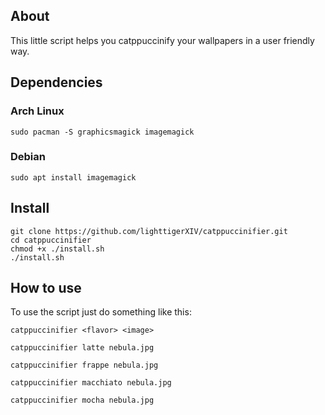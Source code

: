 ## About
This little script helps you catppuccinify your wallpapers in a user friendly way.

## Dependencies

### Arch Linux
    sudo pacman -S graphicsmagick imagemagick
  
### Debian 
    sudo apt install imagemagick
    
## Install 
    git clone https://github.com/lighttigerXIV/catppuccinifier.git
    cd catppuccinifier
    chmod +x ./install.sh
    ./install.sh
    
## How to use

To use the script just do something like this:

```catppuccinifier <flavor> <image>```

```catppuccinifier latte nebula.jpg```

```catppuccinifier frappe nebula.jpg```

```catppuccinifier macchiato nebula.jpg```

```catppuccinifier mocha nebula.jpg```
